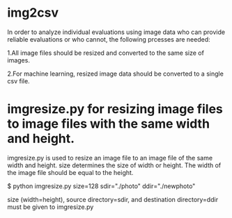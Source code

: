 # img2csv

In order to analyze individual evaluations using image data 
who can provide reliable evaluations or who cannot, the following prcesses are needed:

1.All image files should be resized and converted to the same size of images.

2.For machine learning, resized image data should be converted to a single csv file.

# imgresize.py for resizing image files to image files with the same width and height.

imgresize.py is used to resize an image file to an image file of the same width and height.
size determines the size of width or height. 
The width of the image file should be equal to the height.

$ python imgresize.py size=128 sdir="./photo" ddir="./newphoto"

size (width=height), source directory=sdir, and destination directory=ddir 
must be given to imgresize.py



